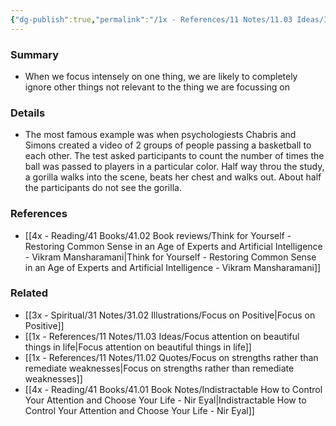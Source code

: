 ```yaml
---
{"dg-publish":true,"permalink":"/1x - References/11 Notes/11.03 Ideas/Inattentional blindness - the gorilla in the room/","title":"Inattentional blindness - the gorilla in the room","created":"2023-03-06T06:45:33.000+03:00","updated":"2024-02-14T20:18:29.398+03:00"}
---
```



### Summary
- When we focus intensely on one thing, we are likely to completely ignore other things not relevant to the thing we are focussing on

### Details
- The most famous example was when psychologiests Chabris and Simons created a video of 2 groups of people passing a basketball to each other. The test asked participants to count the number of times the ball was passed to players in a particular color. Half way throu the study, a gorilla walks into the scene, beats her chest and walks out. About half the participants do not see the gorilla.

### References
- [[4x - Reading/41 Books/41.02 Book reviews/Think for Yourself - Restoring Common Sense in an Age of Experts and Artificial Intelligence - Vikram Mansharamani\|Think for Yourself - Restoring Common Sense in an Age of Experts and Artificial Intelligence - Vikram Mansharamani]]

### Related
- [[3x - Spiritual/31 Notes/31.02 Illustrations/Focus on Positive\|Focus on Positive]]
- [[1x - References/11 Notes/11.03 Ideas/Focus attention on beautiful things in life\|Focus attention on beautiful things in life]]
- [[1x - References/11 Notes/11.02 Quotes/Focus on strengths rather than remediate weaknesses\|Focus on strengths rather than remediate weaknesses]]
- [[4x - Reading/41 Books/41.01 Book Notes/Indistractable How to Control Your Attention and Choose Your Life - Nir Eyal\|Indistractable How to Control Your Attention and Choose Your Life - Nir Eyal]]